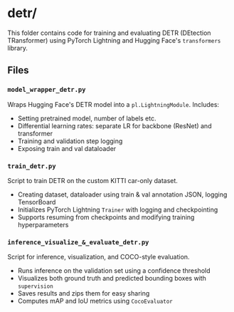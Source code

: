 # detr/

This folder contains code for training and evaluating DETR (DEtection TRansformer) using PyTorch Lightning and Hugging Face's `transformers` library.

## Files

### `model_wrapper_detr.py`

Wraps Hugging Face's DETR model into a `pl.LightningModule`. Includes:
- Setting pretrained model, number of labels etc.
- Differential learning rates: separate LR for backbone (ResNet) and transformer
- Training and validation step logging
- Exposing train and val dataloader

### `train_detr.py`

Script to train DETR on the custom KITTI car-only dataset.
- Creating dataset, dataloader using train & val annotation JSON, logging TensorBoard
- Initializes PyTorch Lightning `Trainer` with logging and checkpointing
- Supports resuming from checkpoints and modifying training hyperparameters

### `inference_visualize_&_evaluate_detr.py`

Script for inference, visualization, and COCO-style evaluation.
- Runs inference on the validation set using a confidence threshold
- Visualizes both ground truth and predicted bounding boxes with `supervision`
- Saves results and zips them for easy sharing
- Computes mAP and IoU metrics using `CocoEvaluator`
